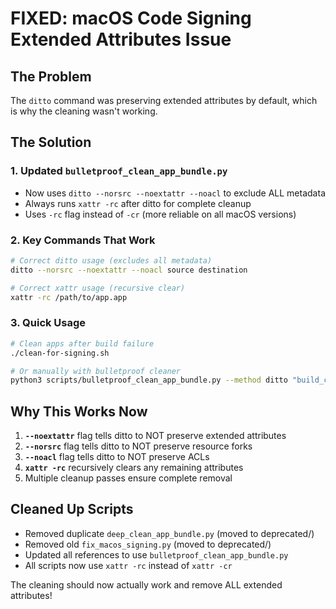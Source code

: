 # FIXED: macOS Code Signing Extended Attributes Issue

## The Problem
The `ditto` command was preserving extended attributes by default, which is why the cleaning wasn't working.

## The Solution

### 1. Updated `bulletproof_clean_app_bundle.py`
- Now uses `ditto --norsrc --noextattr --noacl` to exclude ALL metadata
- Always runs `xattr -rc` after ditto for complete cleanup
- Uses `-rc` flag instead of `-cr` (more reliable on all macOS versions)

### 2. Key Commands That Work

```bash
# Correct ditto usage (excludes all metadata)
ditto --norsrc --noextattr --noacl source destination

# Correct xattr usage (recursive clear)
xattr -rc /path/to/app.app
```

### 3. Quick Usage

```bash
# Clean apps after build failure
./clean-for-signing.sh

# Or manually with bulletproof cleaner
python3 scripts/bulletproof_clean_app_bundle.py --method ditto "build_client/dist/R2MIDI Client.app"
```

## Why This Works Now

1. **`--noextattr`** flag tells ditto to NOT preserve extended attributes
2. **`--norsrc`** flag tells ditto to NOT preserve resource forks
3. **`--noacl`** flag tells ditto to NOT preserve ACLs
4. **`xattr -rc`** recursively clears any remaining attributes
5. Multiple cleanup passes ensure complete removal

## Cleaned Up Scripts
- Removed duplicate `deep_clean_app_bundle.py` (moved to deprecated/)
- Removed old `fix_macos_signing.py` (moved to deprecated/)
- Updated all references to use `bulletproof_clean_app_bundle.py`
- All scripts now use `xattr -rc` instead of `xattr -cr`

The cleaning should now actually work and remove ALL extended attributes!
